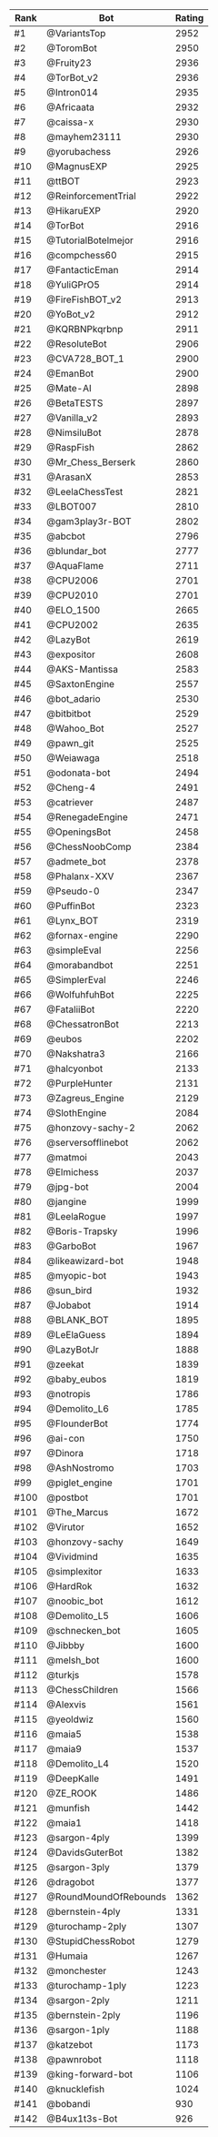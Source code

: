 Rank|Bot|Rating
---|---|---
#1|@VariantsTop|2952
#2|@ToromBot|2950
#3|@Fruity23|2936
#4|@TorBot_v2|2936
#5|@Intron014|2935
#6|@Africaata|2932
#7|@caissa-x|2930
#8|@mayhem23111|2930
#9|@yorubachess|2926
#10|@MagnusEXP|2925
#11|@ttBOT|2923
#12|@ReinforcementTrial|2922
#13|@HikaruEXP|2920
#14|@TorBot|2916
#15|@TutorialBotelmejor|2916
#16|@compchess60|2915
#17|@FantacticEman|2914
#18|@YuliGPrO5|2914
#19|@FireFishBOT_v2|2913
#20|@YoBot_v2|2912
#21|@KQRBNPkqrbnp|2911
#22|@ResoluteBot|2906
#23|@CVA728_BOT_1|2900
#24|@EmanBot|2900
#25|@Mate-AI|2898
#26|@BetaTESTS|2897
#27|@Vanilla_v2|2893
#28|@NimsiluBot|2878
#29|@RaspFish|2862
#30|@Mr_Chess_Berserk|2860
#31|@ArasanX|2853
#32|@LeelaChessTest|2821
#33|@LBOT007|2810
#34|@gam3play3r-BOT|2802
#35|@abcbot|2796
#36|@blundar_bot|2777
#37|@AquaFlame|2711
#38|@CPU2006|2701
#39|@CPU2010|2701
#40|@ELO_1500|2665
#41|@CPU2002|2635
#42|@LazyBot|2619
#43|@expositor|2608
#44|@AKS-Mantissa|2583
#45|@SaxtonEngine|2557
#46|@bot_adario|2530
#47|@bitbitbot|2529
#48|@Wahoo_Bot|2527
#49|@pawn_git|2525
#50|@Weiawaga|2518
#51|@odonata-bot|2494
#52|@Cheng-4|2491
#53|@catriever|2487
#54|@RenegadeEngine|2471
#55|@OpeningsBot|2458
#56|@ChessNoobComp|2384
#57|@admete_bot|2378
#58|@Phalanx-XXV|2367
#59|@Pseudo-0|2347
#60|@PuffinBot|2323
#61|@Lynx_BOT|2319
#62|@fornax-engine|2290
#63|@simpleEval|2256
#64|@morabandbot|2251
#65|@SimplerEval|2246
#66|@WolfuhfuhBot|2225
#67|@FataliiBot|2220
#68|@ChessatronBot|2213
#69|@eubos|2202
#70|@Nakshatra3|2166
#71|@halcyonbot|2133
#72|@PurpleHunter|2131
#73|@Zagreus_Engine|2129
#74|@SlothEngine|2084
#75|@honzovy-sachy-2|2062
#76|@serversofflinebot|2062
#77|@matmoi|2043
#78|@Elmichess|2037
#79|@jpg-bot|2004
#80|@jangine|1999
#81|@LeelaRogue|1997
#82|@Boris-Trapsky|1996
#83|@GarboBot|1967
#84|@likeawizard-bot|1948
#85|@myopic-bot|1943
#86|@sun_bird|1932
#87|@Jobabot|1914
#88|@BLANK_BOT|1895
#89|@LeElaGuess|1894
#90|@LazyBotJr|1888
#91|@zeekat|1839
#92|@baby_eubos|1819
#93|@notropis|1786
#94|@Demolito_L6|1785
#95|@FlounderBot|1774
#96|@ai-con|1750
#97|@Dinora|1718
#98|@AshNostromo|1703
#99|@piglet_engine|1701
#100|@postbot|1701
#101|@The_Marcus|1672
#102|@Virutor|1652
#103|@honzovy-sachy|1649
#104|@Vividmind|1635
#105|@simplexitor|1633
#106|@HardRok|1632
#107|@noobic_bot|1612
#108|@Demolito_L5|1606
#109|@schnecken_bot|1605
#110|@Jibbby|1600
#111|@melsh_bot|1600
#112|@turkjs|1578
#113|@ChessChildren|1566
#114|@Alexvis|1561
#115|@yeoldwiz|1560
#116|@maia5|1538
#117|@maia9|1537
#118|@Demolito_L4|1520
#119|@DeepKalle|1491
#120|@ZE_ROOK|1486
#121|@munfish|1442
#122|@maia1|1418
#123|@sargon-4ply|1399
#124|@DavidsGuterBot|1382
#125|@sargon-3ply|1379
#126|@dragobot|1377
#127|@RoundMoundOfRebounds|1362
#128|@bernstein-4ply|1331
#129|@turochamp-2ply|1307
#130|@StupidChessRobot|1279
#131|@Humaia|1267
#132|@monchester|1243
#133|@turochamp-1ply|1223
#134|@sargon-2ply|1211
#135|@bernstein-2ply|1196
#136|@sargon-1ply|1188
#137|@katzebot|1173
#138|@pawnrobot|1118
#139|@king-forward-bot|1106
#140|@knucklefish|1024
#141|@bobandi|930
#142|@B4ux1t3s-Bot|926
